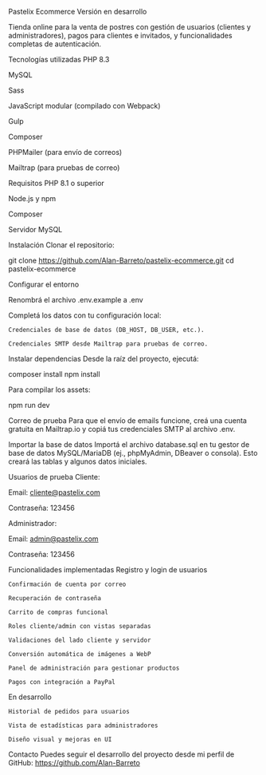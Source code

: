 Pastelix Ecommerce
Versión en desarrollo

Tienda online para la venta de postres con gestión de usuarios (clientes y administradores), pagos para clientes e invitados, y funcionalidades completas de autenticación.

Tecnologías utilizadas
PHP 8.3

MySQL

Sass

JavaScript modular (compilado con Webpack)

Gulp

Composer

PHPMailer (para envío de correos)

Mailtrap (para pruebas de correo)


Requisitos
PHP 8.1 o superior

Node.js y npm

Composer

Servidor MySQL


Instalación
Clonar el repositorio:

git clone https://github.com/Alan-Barreto/pastelix-ecommerce.git
cd pastelix-ecommerce

Configurar el entorno

Renombrá el archivo .env.example a .env

Completá los datos con tu configuración local:

    Credenciales de base de datos (DB_HOST, DB_USER, etc.).

    Credenciales SMTP desde Mailtrap para pruebas de correo.

Instalar dependencias
Desde la raíz del proyecto, ejecutá:

composer install
npm install

Para compilar los assets:

npm run dev

Correo de prueba
Para que el envío de emails funcione, creá una cuenta gratuita en Mailtrap.io y copiá tus credenciales SMTP al archivo .env.

Importar la base de datos
Importá el archivo database.sql en tu gestor de base de datos MySQL/MariaDB (ej., phpMyAdmin, DBeaver o consola). Esto creará las tablas y algunos datos iniciales.

Usuarios de prueba
Cliente:

Email: cliente@pastelix.com

Contraseña: 123456

Administrador:

Email: admin@pastelix.com

Contraseña: 123456


Funcionalidades implementadas
    Registro y login de usuarios

    Confirmación de cuenta por correo

    Recuperación de contraseña

    Carrito de compras funcional

    Roles cliente/admin con vistas separadas

    Validaciones del lado cliente y servidor

    Conversión automática de imágenes a WebP

    Panel de administración para gestionar productos

    Pagos con integración a PayPal

En desarrollo

    Historial de pedidos para usuarios

    Vista de estadísticas para administradores

    Diseño visual y mejoras en UI


Contacto
Puedes seguir el desarrollo del proyecto desde mi perfil de GitHub: https://github.com/Alan-Barreto

